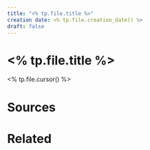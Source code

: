 ```yaml
---
title: "<% tp.file.title %>"
creation date: <% tp.file.creation_date() %>
draft: false
---
```

# <% tp.file.title %>
<% tp.file.cursor() %>

# Sources

# Related